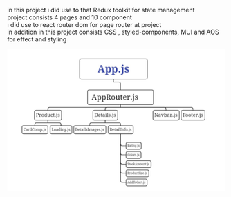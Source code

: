 in this project ı did use to that Redux toolkit for state management <br/>
project consists 4 pages and 10 component <br/>
ı did use to react router dom for page router at project <br/>
in addition in this project consists CSS , styled-components, MUI and AOS for effect and styling <br/>

<img src="./2.jpg" alt="" />
<img src="./e-commarce.gif" alt="" />
